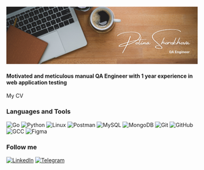 [![Header](https://github.com/NeFloka/NeFloka/blob/main/assets/Brown%20Wood%20Minimalist%20Profile%20LinkedIn%20Banner%20(2).png)](https://github.com/NeFloka/NeFloka/blob/main/assets/Brown%20Wood%20Minimalist%20Profile%20LinkedIn%20Banner%20(2).png)

#### Motivated and meticulous manual QA Engineer with 1 year experience in web application testing

My CV

### Languages and Tools
![Go](https://img.shields.io/badge/Go-FFFFFF?logo=go&style=plastic)
![Python](https://img.shields.io/badge/Python-FFFFFF?logo=Python&style=plastic)
![Linux](https://img.shields.io/badge/Linux-FFFFFF?logo=Linux&style=plastic)
![Postman](https://img.shields.io/badge/Postman-FFFFFF?logo=Postman&style=plastic)
![MySQL](https://img.shields.io/badge/MySQL-FFFFFF?logo=MySQL&style=plastic)
![MongoDB](https://img.shields.io/badge/MongoDB-FFFFFF?logo=MongoDB&style=plastic)
![Git](https://img.shields.io/badge/Git-FFFFFF?logo=Git&style=plastic)
![GitHub](https://img.shields.io/badge/GitHub-FFFFFF?logo=githubactions&style=plastic)
![GCC](https://img.shields.io/badge/GCC-FFFFFF?logo=google&style=plastic)
![Figma](https://img.shields.io/badge/Figma-FFFFFF?logo=Figma&style=plastic)

### Follow me
[![LinkedIn](https://img.shields.io/badge/LinkedIn-2172D2?logo=LinkedIn&style=plastic)](https://www.linkedin.com/in/polina-shorokhova/)
[![Telegram](https://img.shields.io/badge/Telegram-FFFFFF?logo=Telegram&style=plastic)](https://t.me/NeFloka)
